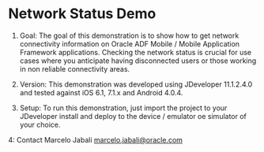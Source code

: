 Network Status Demo
===================

1. Goal:
The goal of this demonstration is to show how to get network connectivity information on Oracle ADF Mobile / Mobile Application Framework applications.
Checking the network status is crucial for use cases where you anticipate having disconnected users or those working in non reliable connectivity areas.

2. Version:
This demonstration was developed using JDeveloper 11.1.2.4.0 and tested against iOS 6.1, 7.1.x and Android 4.0.4.

3. Setup:
To run this demonstration, just import the project to your JDeveloper install and deploy to the device / emulator oe simulator of your choice.

4: Contact
Marcelo Jabali
marcelo.jabali@oracle.com

